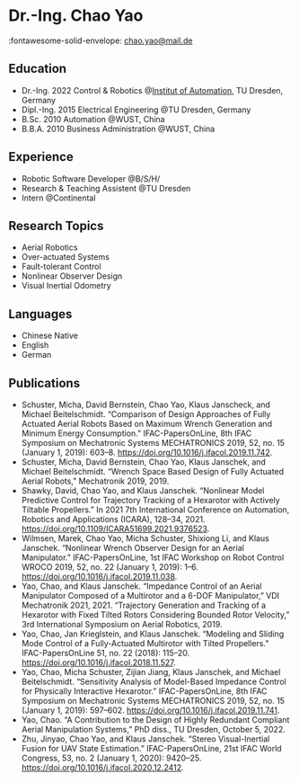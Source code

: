 # Dr.-Ing. Chao Yao

:fontawesome-solid-envelope: chao.yao@mail.de

## Education

- Dr.-Ing. 2022 Control & Robotics @[Institut of Automation][IfA], TU Dresden, Germany
- Dipl.-Ing. 2015 Electrical Engineering @TU Dresden, Germany
- B.Sc. 2010 Automation @WUST, China
- B.B.A. 2010 Business Administration @WUST, China

## Experience

- Robotic Software Developer @B/S/H/
- Research & Teaching Assistent @TU Dresden
- Intern @Continental

## Research Topics

- Aerial Robotics
- Over-actuated Systems
- Fault-tolerant Control
- Nonlinear Observer Design
- Visual Inertial Odometry

<!-- ## Skills

### Programming

- C++
- Matlab
- Python

### Writting
- Latex -->
## Languages

- Chinese Native
- English
- German

## Publications

- Schuster, Micha, David Bernstein, Chao Yao, Klaus Janscheck, and Michael Beitelschmidt. “Comparison of Design Approaches of Fully Actuated Aerial Robots Based on Maximum Wrench Generation and Minimum Energy Consumption.” IFAC-PapersOnLine, 8th IFAC Symposium on Mechatronic Systems MECHATRONICS 2019, 52, no. 15 (January 1, 2019): 603–8. <https://doi.org/10.1016/j.ifacol.2019.11.742>.
- Schuster, Micha, David Bernstein, Chao Yao, Klaus Janschek, and Michael Beitelschmidt. “Wrench Space Based Design of Fully Actuated Aerial Robots,” Mechatronik 2019, 2019.
- Shawky, David, Chao Yao, and Klaus Janschek. “Nonlinear Model Predictive Control for Trajectory Tracking of a Hexarotor with Actively Tiltable Propellers.” In 2021 7th International Conference on Automation, Robotics and Applications (ICARA), 128–34, 2021. <https://doi.org/10.1109/ICARA51699.2021.9376523>.
- Wilmsen, Marek, Chao Yao, Micha Schuster, Shixiong Li, and Klaus Janschek. “Nonlinear Wrench Observer Design for an Aerial Manipulator.” IFAC-PapersOnLine, 1st IFAC Workshop on Robot Control WROCO 2019, 52, no. 22 (January 1, 2019): 1–6. <https://doi.org/10.1016/j.ifacol.2019.11.038>.
- Yao, Chao, and Klaus Janschek. “Impedance Control of an Aerial Manipulator Composed of a Multirotor and a 6-DOF Manipulator,” VDI Mechatronik 2021, 2021. “Trajectory Generation and Tracking of a Hexarotor with Fixed Tilted Rotors Considering Bounded Rotor Velocity,” 3rd International Symposium on Aerial Robotics, 2019.
- Yao, Chao, Jan Krieglstein, and Klaus Janschek. “Modeling and Sliding Mode Control of a Fully-Actuated Multirotor with Tilted Propellers.” IFAC-PapersOnLine 51, no. 22 (2018): 115–20. <https://doi.org/10.1016/j.ifacol.2018.11.527>.
- Yao, Chao, Micha Schuster, Zijian Jiang, Klaus Janschek, and Michael Beitelschmidt. “Sensitivity Analysis of Model-Based Impedance Control for Physically Interactive Hexarotor.” IFAC-PapersOnLine, 8th IFAC Symposium on Mechatronic Systems MECHATRONICS 2019, 52, no. 15 (January 1, 2019): 597–602. <https://doi.org/10.1016/j.ifacol.2019.11.741>.
- Yao, Chao. “A Contribution to the Design of Highly Redundant Compliant Aerial Manipulation Systems,” PhD diss., TU Dresden, October 5, 2022.
- Zhu, Jinyao, Chao Yao, and Klaus Janschek. “Stereo Visual-Inertial Fusion for UAV State Estimation.” IFAC-PapersOnLine, 21st IFAC World Congress, 53, no. 2 (January 1, 2020): 9420–25. <https://doi.org/10.1016/j.ifacol.2020.12.2412>.

[IfA]: https://tu-dresden.de/ing/elektrotechnik/ifa/?set_language=en
